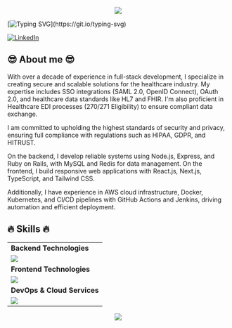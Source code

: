 <p align="center"><img src='https://capsule-render.vercel.app/api?type=rect&color=gradient&height=2.5'/></p>

[![Typing SVG](https://readme-typing-svg.demolab.com?font=JetBrains+Mono&weight=600&size=30&pause=1000&width=490&lines=%F0%9F%91%8B+I'm+Jeffrey+(Xuanyu+Hu).+;+%F0%9F%91%87+Let's+Connect!)](https://git.io/typing-svg)

[![LinkedIn](https://skillicons.dev/icons?i=linkedin)](https://www.linkedin.com/in/xuanyuhu/)

😎 About me 😎
---
    
With over a decade of experience in full-stack development, I specialize in creating secure and scalable solutions for the healthcare industry. My expertise includes SSO integrations (SAML 2.0, OpenID Connect), OAuth 2.0, and healthcare data standards like HL7 and FHIR. I'm also proficient in Healthcare EDI processes (270/271 Eligibility) to ensure compliant data exchange.

I am committed to upholding the highest standards of security and privacy, ensuring full compliance with regulations such as HIPAA, GDPR, and HITRUST.

On the backend, I develop reliable systems using Node.js, Express, and Ruby on Rails, with MySQL and Redis for data management. On the frontend, I build responsive web applications with React.js, Next.js, TypeScript, and Tailwind CSS.

Additionally, I have experience in AWS cloud infrastructure, Docker, Kubernetes, and CI/CD pipelines with GitHub Actions and Jenkins, driving automation and efficient deployment.

🔥 Skills 🔥
---
<table>
    <tr>
        <td><strong>Backend Technologies</strong></td>
    </tr>
    <tr>
        <td><img src="https://skillicons.dev/icons?i=nodejs,express,python,java,rails,ruby,mysql,redis&theme=dark"/></td>
    </tr>
    <tr>
        <td><strong>Frontend Technologies</strong></td>
    </tr>
    <tr>
        <td><img src="https://skillicons.dev/icons?i=html,css,js,ts,react,nextjs,sass,tailwind&theme=dark"/></td>
    </tr>
    <tr>
        <td><strong>DevOps & Cloud Services</strong></td>
    </tr>
    <tr>
        <td><img src="https://skillicons.dev/icons?i=docker,vscode,postman,aws,github,githubactions,jenkins,bash&theme=dark"/></td>
    </tr>
</table>

<p align="center"><img src='https://capsule-render.vercel.app/api?type=rect&color=gradient&height=2.5'/></p>

